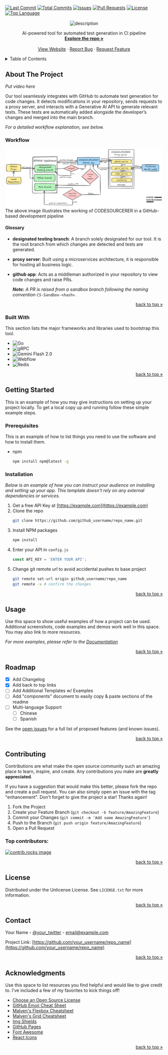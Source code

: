 <!-- Badges -->
[![Last Commit][last-commit-shield]][last-commit-url]
[![Total Commits][total-commits-shield]][total-commits-url]
[![Issues][issues-shield]][issues-url]
[![Pull Requests][pull-requests-shield]][pull-requests-url]
[![License][license-shield]][license-url]
[![Top Language][top-language-shield]][top-language-url]
<!-- [![Contributors][contributors-shield]][contributors-url] -->
<!-- [![Forks][forks-shield]][forks-url] -->
<!-- [![Stargazers][stars-shield]][stars-url] -->

<div align="center">
  <picture>
    <source srcset="https://github.com/user-attachments/assets/32f0cd5f-9774-4af8-84b6-746ff03f74de" media="(prefers-color-scheme: dark)" style="filter: invert(1);" />
    <img src="https://github.com/user-attachments/assets/b350c464-6b9e-4d93-babc-2914f6a34e3b" alt="description" width="200" align="center" style="filter: invert(0);" />
  </picture>

<br>
  <!-- <h3 align="center">CODESOURCERER-bot</h3> -->

  <p align="center">
    AI-powered tool for automated test generation in CI pipeline
    <br />
    <a href="https://github.com/puneeth072003/CODESOURCERER/"><strong>Explore the repo »</strong></a>
    <br />
    <br />
    <a href="https://codesourcerer.webflow.io">View Website</a>
    &middot;
    <a href="https://github.com/puneeth072003/CODESOURCERER/issues/new?labels=bug&template=bug-report---.md">Report Bug</a>
    &middot;
    <a href="https://github.com/puneeth072003/CODESOURCERER/issues/new?labels=enhancement&template=feature-request---.md">Request Feature</a>
  </p>
</div>



<!-- TABLE OF CONTENTS -->
<details>
  <summary>Table of Contents</summary>
  <ol>
    <li>
      <a href="#about-the-project">About The Project</a>
      <ul>
        <li><a href="#built-with">Built With</a></li>
      </ul>
    </li>
    <li>
      <a href="#getting-started">Getting Started</a>
      <ul>
        <li><a href="#prerequisites">Prerequisites</a></li>
        <li><a href="#installation">Installation</a></li>
      </ul>
    </li>
    <li><a href="#usage">Usage</a></li>
    <li><a href="#roadmap">Roadmap</a></li>
    <li><a href="#contributing">Contributing</a></li>
    <li><a href="#license">License</a></li>
    <li><a href="#contact">Contact</a></li>
    <li><a href="#acknowledgments">Acknowledgments</a></li>
  </ol>
</details>


## About The Project

*Put video here*


Our tool seamlessly integrates with GitHub to automate test generation for code changes. It detects modifications in your repository, sends requests to a proxy server, and interacts with a Generative AI API to generate relevant tests. These tests are automatically added alongside the developer’s changes and merged into the main branch.

*For a detailed workflow explanation, see below.*

### Workflow

<img src="./docs/assets/workflow.png" alt="description" align="center"/>

</br>
The above image illustrates the working of CODESOURCERER in a GitHub-based development pipeline

#### Glossary
- **designated testing branch**: A branch solely designated for our tool. It is the root branch from which changes are detected and tests are generated.
- **proxy server**: Built using a microservices architecture, it is responsible for hosting all business logic.
- **github app**: Acts as a middleman authorized in your repository to view code changes and raise PRs.

  ***Note:** A PR is raised from a sandbox branch following the naming convention `CS-Sandbox-<hash>`.*


<p align="right"><a href="#readme-top">back to top »</a></p>



### Built With

This section lists the major frameworks and libraries used to bootstrap this tool.

* ![Go](https://img.shields.io/badge/Go-00ADD8?style=for-the-badge&logo=go&logoColor=white)  
* ![gRPC](https://img.shields.io/badge/gRPC-4285F4?style=for-the-badge&logo=google&logoColor=white)  
* ![Gemini Flash 2.0](https://img.shields.io/badge/Gemini_Flash_2.0-4285F4?style=for-the-badge&logo=googlecloud&logoColor=white)  
* ![Webflow](https://img.shields.io/badge/Webflow-4353FF?style=for-the-badge&logo=webflow&logoColor=white)  
* ![Redis](https://img.shields.io/badge/Redis-DC382D?style=for-the-badge&logo=redis&logoColor=white)  


<p align="right"><a href="#readme-top">back to top »</a></p>



<!-- GETTING STARTED -->
## Getting Started

This is an example of how you may give instructions on setting up your project locally.
To get a local copy up and running follow these simple example steps.

### Prerequisites

This is an example of how to list things you need to use the software and how to install them.
* npm
  ```sh
  npm install npm@latest -g
  ```

### Installation

_Below is an example of how you can instruct your audience on installing and setting up your app. This template doesn't rely on any external dependencies or services._

1. Get a free API Key at [https://example.com](https://example.com)
2. Clone the repo
   ```sh
   git clone https://github.com/github_username/repo_name.git
   ```
3. Install NPM packages
   ```sh
   npm install
   ```
4. Enter your API in `config.js`
   ```js
   const API_KEY = 'ENTER YOUR API';
   ```
5. Change git remote url to avoid accidental pushes to base project
   ```sh
   git remote set-url origin github_username/repo_name
   git remote -v # confirm the changes
   ```

<p align="right"><a href="#readme-top">back to top »</a></p>



<!-- USAGE EXAMPLES -->
## Usage

Use this space to show useful examples of how a project can be used. Additional screenshots, code examples and demos work well in this space. You may also link to more resources.

_For more examples, please refer to the [Documentation](https://example.com)_

<p align="right"><a href="#readme-top">back to top »</a></p>



<!-- ROADMAP -->
## Roadmap

- [x] Add Changelog
- [x] Add back to top links
- [ ] Add Additional Templates w/ Examples
- [ ] Add "components" document to easily copy & paste sections of the readme
- [ ] Multi-language Support
    - [ ] Chinese
    - [ ] Spanish

See the [open issues](https://github.com/othneildrew/Best-README-Template/issues) for a full list of proposed features (and known issues).

<p align="right"><a href="#readme-top">back to top »</a></p>



<!-- CONTRIBUTING -->
## Contributing

Contributions are what make the open source community such an amazing place to learn, inspire, and create. Any contributions you make are **greatly appreciated**.

If you have a suggestion that would make this better, please fork the repo and create a pull request. You can also simply open an issue with the tag "enhancement".
Don't forget to give the project a star! Thanks again!

1. Fork the Project
2. Create your Feature Branch (`git checkout -b feature/AmazingFeature`)
3. Commit your Changes (`git commit -m 'Add some AmazingFeature'`)
4. Push to the Branch (`git push origin feature/AmazingFeature`)
5. Open a Pull Request

### Top contributors:

<a href="https://github.com/othneildrew/Best-README-Template/graphs/contributors">
  <img src="https://contrib.rocks/image?repo=othneildrew/Best-README-Template" alt="contrib.rocks image" />
</a>

<p align="right"><a href="#readme-top">back to top »</a></p>



<!-- LICENSE -->
## License

Distributed under the Unlicense License. See `LICENSE.txt` for more information.

<p align="right"><a href="#readme-top">back to top »</a></p>



<!-- CONTACT -->
## Contact

Your Name - [@your_twitter](https://twitter.com/your_username) - email@example.com

Project Link: [https://github.com/your_username/repo_name](https://github.com/your_username/repo_name)

<p align="right"><a href="#readme-top">back to top »</a></p>



<!-- ACKNOWLEDGMENTS -->
## Acknowledgments

Use this space to list resources you find helpful and would like to give credit to. I've included a few of my favorites to kick things off!

* [Choose an Open Source License](https://choosealicense.com)
* [GitHub Emoji Cheat Sheet](https://www.webpagefx.com/tools/emoji-cheat-sheet)
* [Malven's Flexbox Cheatsheet](https://flexbox.malven.co/)
* [Malven's Grid Cheatsheet](https://grid.malven.co/)
* [Img Shields](https://shields.io)
* [GitHub Pages](https://pages.github.com)
* [Font Awesome](https://fontawesome.com)
* [React Icons](https://react-icons.github.io/react-icons/search)

<p align="right"><a href="#readme-top">back to top »</a></p>






<!-- Badge References -->
[last-commit-shield]: https://img.shields.io/github/last-commit/puneeth072003/CODESOURCERER?style=for-the-badge
[last-commit-url]: https://github.com/puneeth072003/CODESOURCERER/commits/main

[total-commits-shield]: https://img.shields.io/github/commit-activity/y/puneeth072003/CODESOURCERER?style=for-the-badge
[total-commits-url]: https://github.com/puneeth072003/CODESOURCERER/commits/main

[issues-shield]: https://img.shields.io/github/issues/puneeth072003/CODESOURCERER.svg?style=for-the-badge
[issues-url]: https://github.com/puneeth072003/CODESOURCERER/issues

[pull-requests-shield]: https://img.shields.io/github/issues-pr/puneeth072003/CODESOURCERER?style=for-the-badge
[pull-requests-url]: https://github.com/puneeth072003/CODESOURCERER/pulls

[license-shield]: https://img.shields.io/github/license/puneeth072003/CODESOURCERER.svg?style=for-the-badge
[license-url]: https://github.com/puneeth072003/CODESOURCERER/blob/main/LICENSE

[top-language-shield]: https://img.shields.io/github/languages/top/puneeth072003/CODESOURCERER?style=for-the-badge
[top-language-url]: https://github.com/puneeth072003/CODESOURCERER
